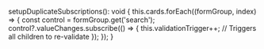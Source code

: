 setupDuplicateSubscriptions(): void {
  this.cards.forEach((formGroup, index) => {
    const control = formGroup.get('search');
    control?.valueChanges.subscribe(() => {
      this.validationTrigger++; // Triggers all children to re-validate
    });
  });
}